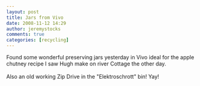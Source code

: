 ```yaml
---
layout: post
title: Jars from Vivo
date: 2008-11-12 14:29
author: jeremystocks
comments: true
categories: [recycling]
---
```

Found some wonderful preserving jars yesterday in Vivo ideal for the apple chutney recipe I saw Hugh make on river Cottage the other day.<br /><br />Also an old working Zip Drive in the "Elektroschrott" bin! Yay!
